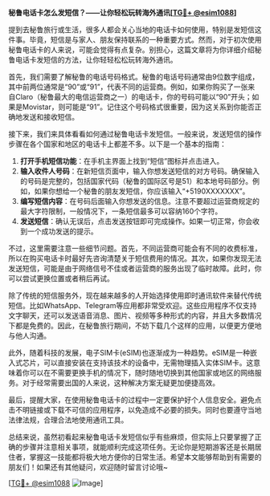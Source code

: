 **秘鲁电话卡怎么发短信？——让你轻松玩转海外通讯[[TG💪+ @esim1088](https://t.me/s/esim1088)]**

提到去秘鲁旅行或生活，很多人都会关心当地的电话卡如何使用，特别是发短信这件事。毕竟，短信是与家人、朋友保持联系的一种重要方式。然而，对于初次使用秘鲁电话卡的人来说，可能会觉得有点复杂。别担心，这篇文章将为你详细介绍秘鲁电话卡发短信的方法，让你轻轻松松玩转海外通讯。

首先，我们需要了解秘鲁的电话号码格式。秘鲁的电话号码通常由9位数字组成，其中前两位通常是“90”或“91”，代表不同的运营商。例如，如果你购买了一张来自Claro（秘鲁最大的电信运营商之一）的电话卡，你的号码可能以“90”开头；如果是Movistar，则可能是“91”。记住这个号码格式很重要，因为这关系到你能否正确地发送和接收短信。

接下来，我们来具体看看如何通过秘鲁电话卡发短信。一般来说，发送短信的操作步骤在各个国家和地区的电话卡上都差不多。以下是一个基本的指南：

1. **打开手机短信功能**：在手机主界面上找到“短信”图标并点击进入。
2. **输入收件人号码**：在新短信页面中，输入你想发送短信的对方号码。确保输入的号码是完整的，包括国家代码（秘鲁的国际区号是51）和本地号码部分。例如，如果你想给一个秘鲁的朋友发短信，你应该输入“+5190XXXXXXX”。
3. **编写短信内容**：在号码后面输入你想发送的信息。注意不要超过运营商规定的最大字符限制，一般情况下，一条短信最多可以容纳160个字符。
4. **发送短信**：确认无误后，点击发送按钮即可完成操作。如果一切正常，你会收到一个成功发送的提示。

不过，这里需要注意一些细节问题。首先，不同运营商可能会有不同的收费标准，所以在购买电话卡时最好先咨询清楚关于短信费用的情况。其次，如果你发现无法发送短信，可能是由于网络信号不佳或者运营商的服务出现了临时故障。此时，你可以尝试更换位置或者稍后再试。

除了传统的短信服务外，现在越来越多的人开始选择使用即时通讯软件来替代传统短信。比如WhatsApp、Telegram等应用都非常受欢迎。这些应用程序不仅支持文字聊天，还可以发送语音消息、图片、视频等多种形式的内容，并且大多数情况下都是免费的。因此，在秘鲁旅行期间，不妨下载几个这样的应用，以便更方便地与他人沟通。

此外，随着科技的发展，电子SIM卡(eSIM)也逐渐成为一种趋势。eSIM是一种嵌入式芯片，可以直接安装在支持该技术的设备中，无需物理插入实体SIM卡。这意味着你可以在不需要更换手机的情况下，随时随地切换到其他国家或地区的网络服务。对于经常需要出国的人来说，这种解决方案无疑更加便捷高效。

最后，提醒大家，在使用秘鲁电话卡的过程中一定要保护好个人信息安全。避免点击不明链接或下载不可信的应用程序，以免造成不必要的损失。同时也要遵守当地法律法规，合理合法地使用通讯工具。

总结来说，虽然初看起来秘鲁电话卡发短信似乎有些麻烦，但实际上只要掌握了正确的步骤并注意相关事项，就能顺利完成这项任务。无论你是短期游客还是长期居住者，掌握这一技能都将极大地方便你的日常生活。希望本文能够帮助到有需要的朋友们！如果还有其他疑问，欢迎随时留言讨论哦~

[[TG💪+ @esim1088](https://t.me/s/esim1088) ![Image](https://i.postimg.cc/4NQfJmqS/Snipaste-2025-05-13-00-14-12.png)]